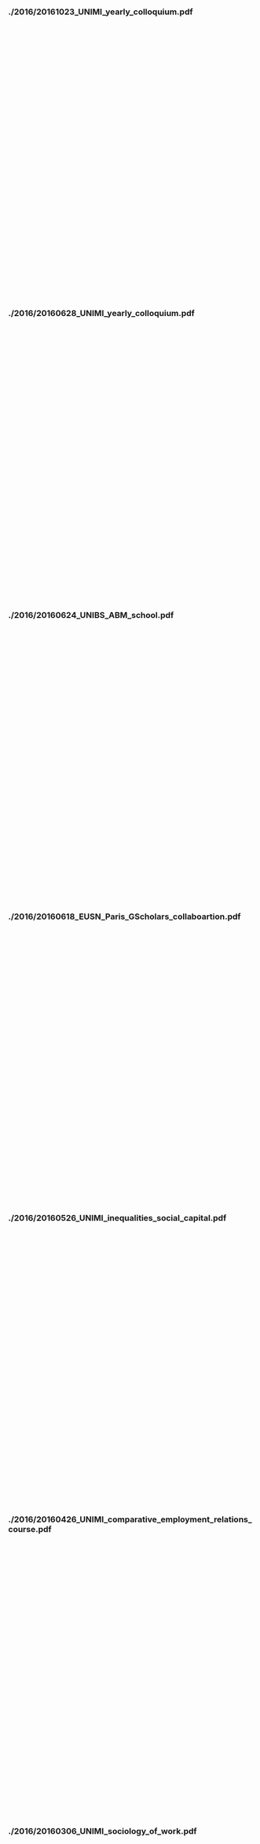 
### ./2016/20161023_UNIMI_yearly_colloquium.pdf

<object data="./2016/20161023_UNIMI_yearly_colloquium.pdf" type="application/pdf" frameborder="0" width="600px" height="550px" style="padding: 20px;">
    <embed src="https://docs.google.com/viewer?url=https://github.com/akbaritabar/akbaritabar.github.io/raw/main/docs/./2016/20161023_UNIMI_yearly_colloquium.pdf&embedded=true" width="600px" height="550px"/>
</object>

### ./2016/20160628_UNIMI_yearly_colloquium.pdf

<object data="./2016/20160628_UNIMI_yearly_colloquium.pdf" type="application/pdf" frameborder="0" width="600px" height="550px" style="padding: 20px;">
    <embed src="https://docs.google.com/viewer?url=https://github.com/akbaritabar/akbaritabar.github.io/raw/main/docs/./2016/20160628_UNIMI_yearly_colloquium.pdf&embedded=true" width="600px" height="550px"/>
</object>

### ./2016/20160624_UNIBS_ABM_school.pdf

<object data="./2016/20160624_UNIBS_ABM_school.pdf" type="application/pdf" frameborder="0" width="600px" height="550px" style="padding: 20px;">
    <embed src="https://docs.google.com/viewer?url=https://github.com/akbaritabar/akbaritabar.github.io/raw/main/docs/./2016/20160624_UNIBS_ABM_school.pdf&embedded=true" width="600px" height="550px"/>
</object>

### ./2016/20160618_EUSN_Paris_GScholars_collaboartion.pdf

<object data="./2016/20160618_EUSN_Paris_GScholars_collaboartion.pdf" type="application/pdf" frameborder="0" width="600px" height="550px" style="padding: 20px;">
    <embed src="https://docs.google.com/viewer?url=https://github.com/akbaritabar/akbaritabar.github.io/raw/main/docs/./2016/20160618_EUSN_Paris_GScholars_collaboartion.pdf&embedded=true" width="600px" height="550px"/>
</object>

### ./2016/20160526_UNIMI_inequalities_social_capital.pdf

<object data="./2016/20160526_UNIMI_inequalities_social_capital.pdf" type="application/pdf" frameborder="0" width="600px" height="550px" style="padding: 20px;">
    <embed src="https://docs.google.com/viewer?url=https://github.com/akbaritabar/akbaritabar.github.io/raw/main/docs/./2016/20160526_UNIMI_inequalities_social_capital.pdf&embedded=true" width="600px" height="550px"/>
</object>

### ./2016/20160426_UNIMI_comparative_employment_relations_course.pdf

<object data="./2016/20160426_UNIMI_comparative_employment_relations_course.pdf" type="application/pdf" frameborder="0" width="600px" height="550px" style="padding: 20px;">
    <embed src="https://docs.google.com/viewer?url=https://github.com/akbaritabar/akbaritabar.github.io/raw/main/docs/./2016/20160426_UNIMI_comparative_employment_relations_course.pdf&embedded=true" width="600px" height="550px"/>
</object>

### ./2016/20160306_UNIMI_sociology_of_work.pdf

<object data="./2016/20160306_UNIMI_sociology_of_work.pdf" type="application/pdf" frameborder="0" width="600px" height="550px" style="padding: 20px;">
    <embed src="https://docs.google.com/viewer?url=https://github.com/akbaritabar/akbaritabar.github.io/raw/main/docs/./2016/20160306_UNIMI_sociology_of_work.pdf&embedded=true" width="600px" height="550px"/>
</object>

### ./2016/20160226_UNIMI_behavioral_game_theory.pdf

<object data="./2016/20160226_UNIMI_behavioral_game_theory.pdf" type="application/pdf" frameborder="0" width="600px" height="550px" style="padding: 20px;">
    <embed src="https://docs.google.com/viewer?url=https://github.com/akbaritabar/akbaritabar.github.io/raw/main/docs/./2016/20160226_UNIMI_behavioral_game_theory.pdf&embedded=true" width="600px" height="550px"/>
</object>

### ./2016/20160202_UNIMI_ETLM_course.pdf

<object data="./2016/20160202_UNIMI_ETLM_course.pdf" type="application/pdf" frameborder="0" width="600px" height="550px" style="padding: 20px;">
    <embed src="https://docs.google.com/viewer?url=https://github.com/akbaritabar/akbaritabar.github.io/raw/main/docs/./2016/20160202_UNIMI_ETLM_course.pdf&embedded=true" width="600px" height="550px"/>
</object>

### ./2016/20160127_UNIMI_comparative_employment_relations_course.pdf

<object data="./2016/20160127_UNIMI_comparative_employment_relations_course.pdf" type="application/pdf" frameborder="0" width="600px" height="550px" style="padding: 20px;">
    <embed src="https://docs.google.com/viewer?url=https://github.com/akbaritabar/akbaritabar.github.io/raw/main/docs/./2016/20160127_UNIMI_comparative_employment_relations_course.pdf&embedded=true" width="600px" height="550px"/>
</object>
